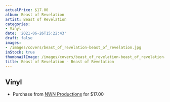 ```yaml
---
actualPrice: $17.00
album: Beast of Revelation
artist: Beast of Revelation
categories:
- Vinyl
date: '2021-06-26T15:22:43'
draft: false
images:
- /images/covers/beast_of_revelation-beast_of_revelation.jpg
inStock: true
thumbnailImage: /images/covers/beast_of_revelation-beast_of_revelation-thumb.jpg
title: Beast of Revelation - Beast of Revelation
---
```


## Vinyl
* Purchase from [NWN Productions](http://shop.nwnprod.com/index.php?route=product/product&path=75&product_id=6814&sort=pd.name&order=ASC) for $17.00
